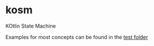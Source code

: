 kosm
====

KOtlin State Machine

Examples for most concepts can be found in the [test folder](https://github.com/brice-morin/kosm/tree/master/src/test/java/org/sintef/kosm)
